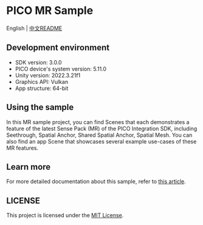 # PICO MR Sample
English | [中文README](./README.zh_CN.md)

## Development environment

- SDK version: 3.0.0
- PICO device's system version: 5.11.0
- Unity version: 2022.3.21f1
- Graphics API: Vulkan
- App structure: 64-bit

## Using the sample

In this MR sample project, you can find Scenes that each demonstrates a feature of the latest Sense Pack (MR) of the PICO Integration SDK, including Seethrough, Spatial Anchor, Shared Spatial Anchor, Spatial Mesh. You can also find an app Scene that showcases several example use-cases of these MR features.

## Learn more

For more detailed documentation about this sample, refer to [this article]().

## LICENSE
This project is licensed under the [MIT License](./License.md).
